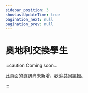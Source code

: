 ```yaml
---
sidebar_position: 3
showLastUpdateTime: true
pagination_next: null
pagination_prev: null
---
```


# 奧地利交換學生

:::caution Coming soon...

此頁面的資訊尚未新增，歡迎[共同編輯](https://github.com/xdavidchen/docs-exittaiwan/blob/main/docs/%E9%81%B8%E6%93%87%E5%9C%8B%E5%AE%B6/%E5%A5%A7%E5%9C%B0%E5%88%A9/%E5%A5%A7%E5%9C%B0%E5%88%A9%E4%BA%A4%E6%8F%9B%E5%AD%B8%E7%94%9F.md)。

:::